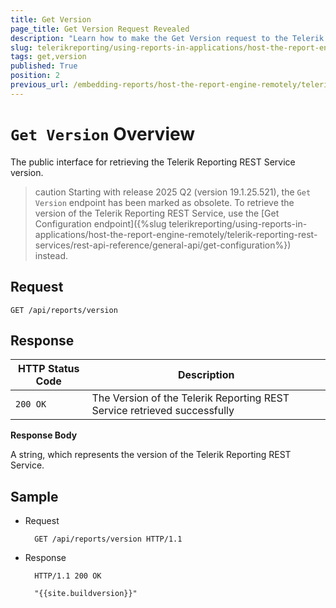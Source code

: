 ```yaml
---
title: Get Version
page_title: Get Version Request Revealed
description: "Learn how to make the Get Version request to the Telerik Reporting REST Service and what response to expect."
slug: telerikreporting/using-reports-in-applications/host-the-report-engine-remotely/telerik-reporting-rest-services/rest-api-reference/general-api/get-version
tags: get,version
published: True
position: 2
previous_url: /embedding-reports/host-the-report-engine-remotely/telerik-reporting-rest-services/rest-api-reference/general-api/get-version, /embedding-reports/host-the-report-engine-remotely/rest-api-reference/general-api/
---
```


# `Get Version` Overview

The public interface for retrieving the Telerik Reporting REST Service version.

>caution Starting with release 2025 Q2 (version 19.1.25.521), the `Get Version` endpoint has been marked as obsolete. To retrieve the version of the Telerik Reporting REST Service, use the [Get Configuration endpoint]({%slug telerikreporting/using-reports-in-applications/host-the-report-engine-remotely/telerik-reporting-rest-services/rest-api-reference/general-api/get-configuration%}) instead.

## Request

	GET /api/reports/version

## Response

| HTTP Status Code | Description |
| ------ | ------ |
|`200 OK`|The Version of the Telerik Reporting REST Service retrieved successfully|

__Response Body__

A string, which represents the version of the Telerik Reporting REST Service.

## Sample

* Request

		GET /api/reports/version HTTP/1.1

* Response

		HTTP/1.1 200 OK

		"{{site.buildversion}}"
